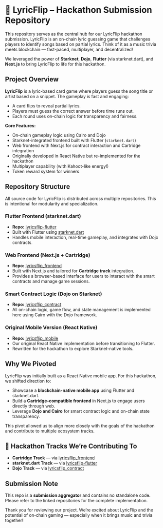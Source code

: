# 🎵 LyricFlip – Hackathon Submission Repository

This repository serves as the central hub for our LyricFlip hackathon submission. LyricFlip is an on-chain lyric guessing game that challenges players to identify songs based on partial lyrics. Think of it as a music trivia meets blockchain — fast-paced, multiplayer, and decentralized!

We leveraged the power of **Starknet**, **Dojo**, **Flutter** (via starknet.dart), and **Next.js** to bring LyricFlip to life for this hackathon.


##  Project Overview

**LyricFlip** is a lyric-based card game where players guess the song title or artist based on a snippet. The gameplay is fast and engaging:
- A card flips to reveal partial lyrics.
- Players must guess the correct answer before time runs out.
- Each round uses on-chain logic for transparency and fairness.

**Core Features:**
- On-chain gameplay logic using Cairo and Dojo
- Starknet-integrated frontend built with Flutter (`starknet.dart`)
- Web frontend with Next.js for contract interaction and Cartridge integration
- Originally developed in React Native but re-implemented for the hackathon
- Multiplayer capability (with Kahoot-like energy!)
- Token reward system for winners


## Repository Structure

All source code for LyricFlip is distributed across multiple repositories. This is intentional for modularity and specialization.

###  Flutter Frontend (starknet.dart)
-  **Repo:** [lyricsflip-flutter](https://github.com/songifi/lyricsflip-flutter)
-  Built with Flutter using [starknet.dart](https://github.com/0xSpaceShard/starknet.dart)
-  Handles mobile interaction, real-time gameplay, and integrates with Dojo contracts.

###  Web Frontend (Next.js + Cartridge)
-  **Repo:** [lyricsflip_frontend](https://github.com/songifi/frontend-ignite-hackathon)
-  Built with Next.js and tailored for **Cartridge track** integration.
-  Provides a browser-based interface for users to interact with the smart contracts and manage game sessions.

###  Smart Contract Logic (Dojo on Starknet)
-  **Repo:** [lyricsflip_contract](https://github.com/songifi/dojo-ignite-hackathon)
-  All on-chain logic, game flow, and state management is implemented here using Cairo with the Dojo framework.

###  Original Mobile Version (React Native)
-  **Repo:** [lyricsflip_mobile](https://github.com/songifi/lyricsflip_mobile)
-  Our original React Native implementation before transitioning to Flutter.
-  Rewritten for the hackathon to explore Starknet-native tools.


## Why We Pivoted

LyricFlip was initially built as a React Native mobile app. For this hackathon, we shifted direction to:

- Showcase a **blockchain-native mobile app** using Flutter and starknet.dart.
- Build a **Cartridge-compatible frontend** in Next.js to engage users directly through web.
- Leverage **Dojo and Cairo** for smart contract logic and on-chain state transparency.

This pivot allowed us to align more closely with the goals of the hackathon and contribute to multiple ecosystem tracks.


## 🏁 Hackathon Tracks We’re Contributing To

-  **Cartridge Track** — via [lyricsflip_frontend](https://github.com/songifi/lyricsflip_frontend)
-  **starknet.dart Track** — via [lyricsflip-flutter](https://github.com/songifi/lyricsflip-flutter)
-  **Dojo Track** — via [lyricsflip_contract](https://github.com/songifi/lyricsflip-contract)


##  Submission Note

This repo is a **submission aggregator** and contains no standalone code. Please refer to the linked repositories for the complete implementation.

Thank you for reviewing our project. We’re excited about LyricFlip and the potential of on-chain gaming — especially when it brings music and trivia together!

